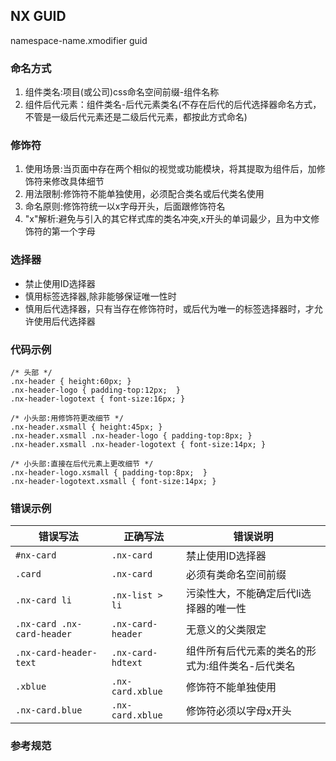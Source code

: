 ## NX GUID
namespace-name.xmodifier guid

### 命名方式
1. 组件类名:项目(或公司)css命名空间前缀-组件名称
2. 组件后代元素：组件类名-后代元素类名(不存在后代的后代选择器命名方式，不管是一级后代元素还是二级后代元素，都按此方式命名)

### 修饰符
1. 使用场景:当页面中存在两个相似的视觉或功能模块，将其提取为组件后，加修饰符来修改具体细节
2. 用法限制:修饰符不能单独使用，必须配合类名或后代类名使用
3. 命名原则:修饰符统一以x字母开头，后面跟修饰符名
4. "x"解析:避免与引入的其它样式库的类名冲突,x开头的单词最少，且为中文修饰符的第一个字母

### 选择器
+ 禁止使用ID选择器
+ 慎用标签选择器,除非能够保证唯一性时
+ 慎用后代选择器，只有当存在修饰符时，或后代为唯一的标签选择器时，才允许使用后代选择器

### 代码示例
```
/* 头部 */ 
.nx-header { height:60px; }
.nx-header-logo { padding-top:12px;  }
.nx-header-logotext { font-size:16px; }

/* 小头部:用修饰符更改细节 */ 
.nx-header.xsmall { height:45px; }
.nx-header.xsmall .nx-header-logo { padding-top:8px; }
.nx-header.xsmall .nx-header-logotext { font-size:14px; }

/* 小头部:直接在后代元素上更改细节 */
.nx-header-logo.xsmall { padding-top:8px;  }
.nx-header-logotext.xsmall { font-size:14px; }
```

### 错误示例

| 错误写法 | 正确写法 | 错误说明 |
| ------- | -------- | --- |
| `#nx-card` | `.nx-card` | 禁止使用ID选择器 |
| `.card` | `.nx-card` | 必须有类命名空间前缀 |
| `.nx-card li` | `.nx-list > li` | 污染性大，不能确定后代li选择器的唯一性 |
| `.nx-card .nx-card-header` | `.nx-card-header` | 无意义的父类限定 |
| `.nx-card-header-text` | `.nx-card-hdtext` | 组件所有后代元素的类名的形式为:组件类名-后代类名 |
| `.xblue` | `.nx-card.xblue` | 修饰符不能单独使用 |
| `.nx-card.blue` | `.nx-card.xblue` | 修饰符必须以字母x开头 |

### 参考规范

